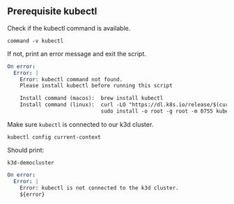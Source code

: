 ## Prerequisite kubectl

Check if the kubectl command is available.

```shell show_output=false
command -v kubectl
```

If not, print an error message and exit the script.

```yaml instacli
On error:
  Error: |
    Error: kubectl command not found.
    Please install kubectl before running this script

    Install command (macos):  brew install kubectl
    Install command (linux):  curl -LO "https://dl.k8s.io/release/$(curl -L -s https://dl.k8s.io/release/stable.txt)/bin/linux/amd64/kubectl"
                              sudo install -o root -g root -m 0755 kubectl /usr/local/bin/kubectl
```

Make sure `kubectl` is connected to our k3d cluster.

```shell
kubectl config current-context
```

Should print:

```output
k3d-democluster
```

```yaml instacli
On error:
  Error: |
    Error: kubectl is not connected to the k3d cluster.
    ${error}
```